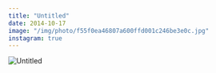 ```yaml
---
title: "Untitled"
date: 2014-10-17
image: "/img/photo/f55f0ea46807a600ffd001c246be3e0c.jpg"
instagram: true
---
```


![Untitled](/img/photo/f55f0ea46807a600ffd001c246be3e0c.jpg)

